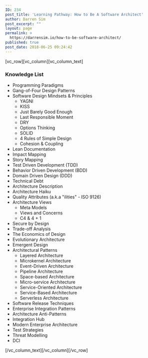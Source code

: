 ```yaml
---
ID: 234
post_title: 'Learning Pathway: How to Be A Software Architect'
author: Darren Sim
post_excerpt: ""
layout: page
permalink: >
  https://darrensim.io/how-to-be-software-architect/
published: true
post_date: 2018-06-25 09:24:42
---
```

[vc_row][vc_column][vc_column_text]
<h3>Knowledge List</h3>
<ul>
 	<li>Programming Paradigms</li>
 	<li>Gang-of-Four Design Patterns</li>
 	<li>Software Design Mindsets &amp; Principles
<ul>
 	<li>YAGNI</li>
 	<li>KISS</li>
 	<li>Just Barely Good Enough</li>
 	<li>Last Responsible Moment</li>
 	<li>DRY</li>
 	<li>Options Thinking</li>
 	<li>SOLID</li>
 	<li>4 Rules of Simple Design</li>
 	<li>Cohesion &amp; Coupling</li>
</ul>
</li>
 	<li>Lean Documentation</li>
 	<li>Impact Mapping</li>
 	<li>Story Mapping</li>
 	<li>Test Driven Development (TDD)</li>
 	<li>Behavior Driven Development (BDD)</li>
 	<li>Domain Driven Design (DDD)</li>
 	<li>Technical Debt</li>
 	<li>Architecture Description</li>
 	<li>Architecture Haiku</li>
 	<li>Quality Attributes (a.k.a "ilities" - ISO 9126)</li>
 	<li>Architecture Views
<ul>
 	<li>Meta Models</li>
 	<li>Views and Concerns</li>
 	<li>C4 &amp; 4 + 1</li>
</ul>
</li>
 	<li>Secure by Design</li>
 	<li>Trade-off Analysis</li>
 	<li>The Economics of Design</li>
 	<li>Evolutionary Architecture</li>
 	<li>Emergent Design</li>
 	<li>Architectural Patterns
<ul>
 	<li>Layered Architecture</li>
 	<li>Microkernel Architecture</li>
 	<li>Event-Driven Architecture</li>
 	<li>Pipeline Architecture</li>
 	<li>Space-based Architecture</li>
 	<li>Micro-service Architecture</li>
 	<li>Service-Oriented Architecture</li>
 	<li>Service-Based Architecture</li>
 	<li>Serverless Architecture</li>
</ul>
</li>
 	<li>Software Release Techniques</li>
 	<li>Enterprise Integration Patterns</li>
 	<li>Architecture Anti-Patterns</li>
 	<li>Integration Hub</li>
 	<li>Modern Enterprise Architecture</li>
 	<li>Test Strategies</li>
 	<li>Threat Modelling</li>
 	<li>DCI</li>
</ul>
[/vc_column_text][/vc_column][/vc_row]